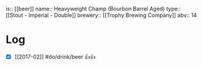 is:: [[beer]]
name:: Heavyweight Champ (Bourbon Barrel Aged)
type:: [[Stout - Imperial - Double]]
brewery:: [[Trophy Brewing Company]]
abv:: 14

# Log
- [x] [[2017-02]] #do/drink/beer 👍👍
